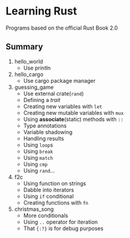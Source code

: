 # Learning Rust
Programs based on the official Rust Book 2.0

## Summary

1. hello_world
	* Use println
2. hello_cargo
	* Use cargo package manager
3. guessing_game
	* Use external crate(`rand`)
	* Defining a *trait*
	* Creating new variables with `let`
	* Creating new mutable variables with `mux`
	* Using __associate__(static) methods with `::`
	* Type annotations
	* Variable shadowing
	* Handling results
	* Using `loop`s
	* Using `break`
	* Using `match`
	* Using `cmp`
	* Using `rand`...
4. f2c
	* Using function on strings
	* Dabble into iterators
	* Using `if` conditional
	* Creating functions with `fn`
5. christmas_song
	* More conditionals
	* Using `..` operator for iteration
	* That `{:?}` is for debug purposes
